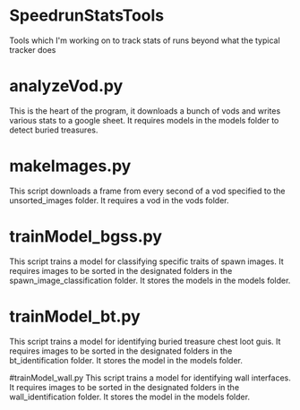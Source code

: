 # SpeedrunStatsTools
Tools which I'm working on to track stats of runs beyond what the typical tracker does

# analyzeVod.py
This is the heart of the program, it downloads a bunch of vods and writes various stats to a google sheet. It requires models in the models folder to detect buried treasures.

# makeImages.py
This script downloads a frame from every second of a vod specified to the unsorted_images folder. It requires a vod in the vods folder.

# trainModel_bgss.py 
This script trains a model for classifying specific traits of spawn images. It requires images to be sorted in the designated folders in the spawn_image_classification folder. It stores the models in the models folder.

# trainModel_bt.py
This script trains a model for identifying buried treasure chest loot guis. It requires images to be sorted in the designated folders in the bt_identification folder. It stores the model in the models folder.

#trainModel_wall.py
This script trains a model for identifying wall interfaces. It requires images to be sorted in the designated folders in the wall_identification folder. It stores the model in the models folder.
